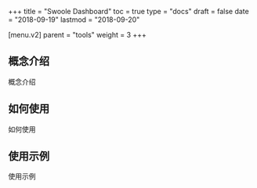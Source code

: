 +++
title = "Swoole Dashboard"
toc = true
type = "docs"
draft = false
date = "2018-09-19"
lastmod = "2018-09-20"

[menu.v2]
  parent = "tools"
  weight = 3
+++

## 概念介绍

概念介绍

## 如何使用

如何使用

## 使用示例

使用示例
